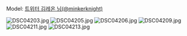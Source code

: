 ﻿---
dddd: 2024.07.21 서코 일
nickname: 김레온
sns_type: x
sns_id: minkerknight
---

<a name="minkerknight"></a>
Model: <a href="https://x.com/minkerknight" target="_blank">트위터 김레온 님(@minkerknight)</a>

![DSC04203.jpg](/assets/img/2024/07-21/김레온/DSC04203.jpg)
![DSC04205.jpg](/assets/img/2024/07-21/김레온/DSC04205.jpg)
![DSC04206.jpg](/assets/img/2024/07-21/김레온/DSC04206.jpg)
![DSC04209.jpg](/assets/img/2024/07-21/김레온/DSC04209.jpg)
![DSC04211.jpg](/assets/img/2024/07-21/김레온/DSC04211.jpg)
![DSC04213.jpg](/assets/img/2024/07-21/김레온/DSC04213.jpg)